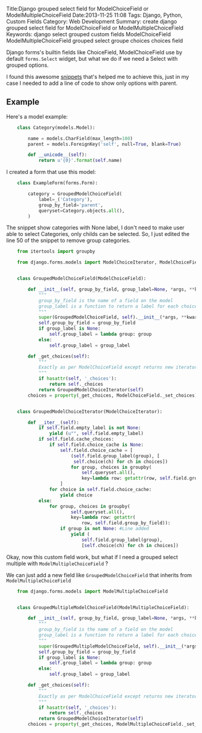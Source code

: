Title:Django grouped select field for ModelChoiceField or ModelMultipleChoiceField
Date:2013-11-25 11:08
Tags: Django, Python, Custom Fields
Category: Web Development
Summary: create django grouped select field for ModelChoiceField or ModelMultipleChoiceField
Keywords: django
          select
          grouped
          custom fields
          ModelChoiceField
          ModelMultipleChoiceField
          grouped select
          groupe choices
          choices
          field

Django forms's builtin fields like ChoiceField, ModelChoiceField use by default `forms.Select` widget, but what we do if we need a Select with grouped options.

I found this awesome [snippets][1] that's helped me to achieve this, just in my case I needed to add a line of code to show only options with parent.

<!-- more -->
## Example

Here's a model example:

```python
    class Category(models.Model):

        name = models.CharField(max_length=100)
        parent = models.ForeignKey('self', null=True, blank=True)

        def __unicode__(self):
            return u'{0}'.format(self.name)
```
I created a form that use this model:
```python
    class ExampleForm(forms.Form):

    	category = GroupedModelChoiceField(
            label=_('Category'),
            group_by_field='parent',
            queryset=Category.objects.all(),
        )
```

The snippet show categories with None label, I don't need to make user able to select Categories, only childs can be selected. So, I just edited the line 50 of the snippet to remove group categories.

```python
    from itertools import groupby

    from django.forms.models import ModelChoiceIterator, ModelChoiceField


    class GroupedModelChoiceField(ModelChoiceField):

        def __init__(self, group_by_field, group_label=None, *args, **kwargs):
            """
            group_by_field is the name of a field on the model
            group_label is a function to return a label for each choice group
            """
            super(GroupedModelChoiceField, self).__init__(*args, **kwargs)
            self.group_by_field = group_by_field
            if group_label is None:
                self.group_label = lambda group: group
            else:
                self.group_label = group_label

        def _get_choices(self):
            """
            Exactly as per ModelChoiceField except returns new iterator class
            """
            if hasattr(self, '_choices'):
                return self._choices
            return GroupedModelChoiceIterator(self)
        choices = property(_get_choices, ModelChoiceField._set_choices)


    class GroupedModelChoiceIterator(ModelChoiceIterator):

        def __iter__(self):
            if self.field.empty_label is not None:
                yield (u"", self.field.empty_label)
            if self.field.cache_choices:
                if self.field.choice_cache is None:
                    self.field.choice_cache = [
                        (self.field.group_label(group), [
                         self.choice(ch) for ch in choices])
                        for group, choices in groupby(
                            self.queryset.all(),
                            key=lambda row: getattr(row, self.field.group_by_field))
                    ]
                for choice in self.field.choice_cache:
                    yield choice
            else:
                for group, choices in groupby(
                        self.queryset.all(),
                        key=lambda row: getattr(
                            row, self.field.group_by_field)):
                    if group is not None: #Line added
                        yield (
                            self.field.group_label(group),
                            [self.choice(ch) for ch in choices])
```

Okay, now this custom field work, but what if I need a grouped select multiple with `ModelMultipleChoiceField` ?

We can just add a new field like `GroupedModelChoiceField` that inherits from `ModelMultipleChoiceField`

```python
    from django.forms.models import ModelMultipleChoiceField


    class GroupedMultipleModelChoiceField(ModelMultipleChoiceField):

        def __init__(self, group_by_field, group_label=None, *args, **kwargs):
            """
            group_by_field is the name of a field on the model
            group_label is a function to return a label for each choice group
            """
            super(GroupedMultipleModelChoiceField, self).__init__(*args, **kwargs)
            self.group_by_field = group_by_field
            if group_label is None:
                self.group_label = lambda group: group
            else:
                self.group_label = group_label

        def _get_choices(self):
            """
            Exactly as per ModelChoiceField except returns new iterator class
            """
            if hasattr(self, '_choices'):
                return self._choices
            return GroupedModelChoiceIterator(self)
        choices = property(_get_choices, ModelMultipleChoiceField._set_choices)
```

[1]: https://djangosnippets.org/snippets/1968/
